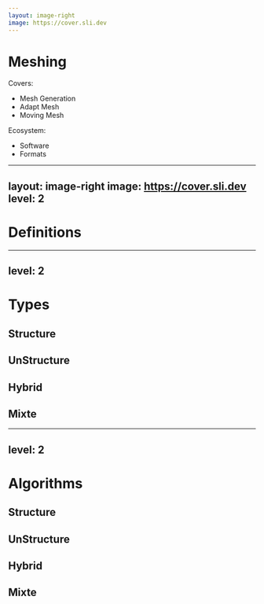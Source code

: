 ```yaml
---
layout: image-right
image: https://cover.sli.dev
---
```

# Meshing

Covers:

- Mesh Generation
- Adapt Mesh
- Moving Mesh

Ecosystem:

- Software
- Formats

---
layout: image-right
image: https://cover.sli.dev
level: 2
---

# Definitions

---
level: 2
---

# Types

## Structure
## UnStructure
## Hybrid
## Mixte

---
level: 2
---

# Algorithms

## Structure
## UnStructure
## Hybrid
## Mixte




